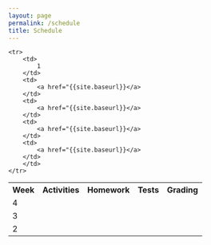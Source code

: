 ```yaml
---
layout: page
permalink: /schedule
title: Schedule
---
```


<table>
    <tr>
     <th>Week</th>
     <th>Activities</th>
     <th>Homework</th>
     <th>Tests</th>
     <th>Grading</th>

   <tr>
        <td>
            4 
        </td>
        <td>
            <a href="{{site.baseurl}}</a>
        </td>
        <td>
            <a href="{{site.baseurl}}</a>
        </td>
        <td>
            <a href="{{site.baseurl}}</a>
        </td>
        <td>
            <a href="{{site.baseurl}}</a>
        </td>
        </td>
    </tr>


   <tr>
        <td>
            3
        </td>
        <td>
            <a href="{{site.baseurl}}</a>
        </td>
        <td>
            <a href="{{site.baseurl}}</a>
        </td>
        <td>
            <a href="{{site.baseurl}}</a>
        </td>
        <td>
            <a href="{{site.baseurl}}</a>
        </td>
        </td>
    </tr>


   <tr>
        <td>
            2
        </td>
        <td>
            <a href="{{site.baseurl}}</a>
        </td>
        <td>
            <a href="{{site.baseurl}}</a>
        </td>
        <td>
            <a href="{{site.baseurl}}</a>
        </td>
        <td>
            <a href="{{site.baseurl}}</a>
        </td>
        </td>
    </tr>
    

    <tr>
        <td>
            1 
        </td>
        <td>
            <a href="{{site.baseurl}}</a>
        </td>
        <td>
            <a href="{{site.baseurl}}</a>
        </td>
        <td>
            <a href="{{site.baseurl}}</a>
        </td>
        <td>
            <a href="{{site.baseurl}}</a>
        </td>
        </td>
    </tr>
    
</table>